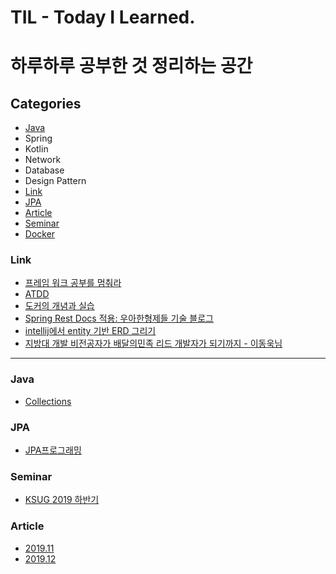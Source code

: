 # TIL - Today I Learned.



# 하루하루 공부한 것 정리하는 공간

 

## Categories
- [Java](#Java)
- Spring
- Kotlin
- Network
- Database
- Design Pattern
- [Link](https://github.com/Conatuseus/TIL/tree/master/Link)
- [JPA](#JPA)
- [Article](#Article)
- [Seminar](#Seminar)
- [Docker](https://github.com/Conatuseus/TIL/tree/master/Docker)

### Link
- [프레임 워크 공부를 멈춰라](https://medium.com/@jongyoungpark/프레임워크-공부를-멈춰라-1afa37644474)
- [ATDD](https://boorownie.github.io/2019-11-27/agail_and_atdd)
- [도커의 개념과 실습](https://subicura.com/2017/01/19/docker-guide-for-beginners-1.html)
- [Spring Rest Docs 적용: 우아한형제들 기술 블로그](http://woowabros.github.io/experience/2018/12/28/spring-rest-docs.html)
- [intellij에서 entity 기반 ERD 그리기](https://gmlwjd9405.github.io/2019/10/28/intellij-jpa-erd.html)
- [지방대 개발 비전공자가 배달의민족 리드 개발자가 되기까지 - 이동욱님](https://www.youtube.com/watch?v=V9AGvwPmnZU)

---
### Java
- [Collections](https://github.com/Conatuseus/TIL/tree/master/Java/Collections)

### JPA
- [JPA프로그래밍](https://github.com/Conatuseus/TIL/tree/master/JPA/JPA프로그래밍)

### Seminar
- [KSUG 2019 하반기](https://github.com/Conatuseus/TIL/blob/master/seminar/KSUG%202019.md)


### Article
- [2019.11](https://github.com/Conatuseus/TIL/tree/master/Article/2019-11)
- [2019.12](https://github.com/Conatuseus/TIL/tree/master/Article/2019-12)
